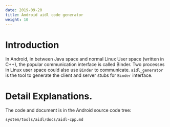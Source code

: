 ```yaml
---
date: 2019-09-20
title: Android aidl code generator
weight: 10
---
```


# Introduction

In Android, in between Java space and normal Linux User space (written in C++),
the popular communication interface is called Binder. Two processes in Linux
user space could also use `Binder` to communicate. `aidl_generator` is the tool
to generate the client and server stubs for `Binder` interface.

# Detail Explanations.

The code and document is in the Android source code tree:

```
system/tools/aidl/docs/aidl-cpp.md
```

